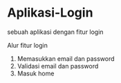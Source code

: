 # Aplikasi-Login
sebuah aplikasi dengan fitur login

Alur fitur login
1. Memasukkan email dan password
2. Validasi email dan password
3. Masuk home
